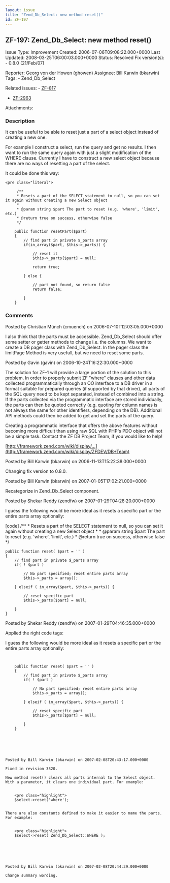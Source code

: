 ```yaml
---
layout: issue
title: "Zend_Db_Select: new method reset()"
id: ZF-197
---
```


ZF-197: Zend\_Db\_Select: new method reset()
--------------------------------------------

 Issue Type: Improvement Created: 2006-07-06T09:08:22.000+0000 Last Updated: 2008-03-25T06:00:03.000+0000 Status: Resolved Fix version(s): - 0.8.0 (21/Feb/07)
 
 Reporter:  Georg von der Howen (ghowen)  Assignee:  Bill Karwin (bkarwin)  Tags: - Zend\_Db\_Select
 
 Related issues: - [ZF-817](/issues/browse/ZF-817)
- [ZF-2963](/issues/browse/ZF-2963)
 
 Attachments: 
### Description

It can be useful to be able to reset just a part of a select object instead of creating a new one.

For example I construct a select, run the query and get no results. I then want to run the same query again with just a slight modification of the WHERE clause. Currently I have to construct a new select object because there are no ways of resetting a part of the select.

It could be done this way:

 
    <pre class="literal">
    
         /**
         * Resets a part of the SELECT statement to null, so you can set it again without creating a new Select object
         *
         * @param string $part The part to reset (e.g. 'where', 'limit', etc.)
         * @return true on success, otherwise false
         */
        
        public function resetPart($part) 
        {
            // find part in private $_parts array
            if(in_array($part, $this->_parts)) {
                
                // reset it
                $this->_parts[$part] = null;
                
                return true;
                
            } else {
                
                // part not found, so return false
                return false;
                
            }
        }
    


 

 

### Comments

Posted by Christian Münch (cmuench) on 2006-07-10T12:03:05.000+0000

I also think that the parts must be accessible. Zend\_Db\_Select should offer some setter or getter methods to change i.e. the columns. We want to create a DB pager class with Zend\_Db\_Select. In the pager class the limitPage Method is very usefull, but we need to reset some parts.

 

 

Posted by Gavin (gavin) on 2006-10-24T16:22:30.000+0000

The solution for ZF-1 will provide a large portion of the solution to this problem. In order to properly submit ZF "where" clauses and other data collected programmatically through an OO interface to a DB driver in a format suitable for prepared queries (if supported by that driver), all parts of the SQL query need to be kept separated, instead of combined into a string. If the parts collected via the programmatic interface are stored individually, the parts can then be quoted correctly (e.g. quoting for column names is not always the same for other identifiers, depending on the DB). Additional API methods could then be added to get and set the parts of the query.

Creating a programmatic interface that offers the above features without becoming more difficult than using raw SQL with PHP's PDO object will not be a simple task. Contact the ZF DB Project Team, if you would like to help!

[http://framework.zend.com/wiki/display/…](http://framework.zend.com/wiki/display/ZFDEV/DB+Team)

 

 

Posted by Bill Karwin (bkarwin) on 2006-11-13T15:22:38.000+0000

Changing fix version to 0.8.0.

 

 

Posted by Bill Karwin (bkarwin) on 2007-01-05T17:02:21.000+0000

Recategorize in Zend\_Db\_Select component.

 

 

Posted by Shekar Reddy (zendfw) on 2007-01-29T04:28:20.000+0000

I guess the following would be more ideal as it resets a specific part or the entire parts array optionally:

[code] /\*\* \* Resets a part of the SELECT statement to null, so you can set it again without creating a new Select object \* \* @param string $part The part to reset (e.g. 'where', 'limit', etc.) \* @return true on success, otherwise false \*/

 
    public function reset( $part = '' ) 
    {
        // find part in private $_parts array
        if( ! $part )
    
            // No part specified; reset entire parts array
            $this->_parts = array();
    
        } elseif ( in_array($part, $this->_parts)) {
    
            // reset specific part
            $this->_parts[$part] = null;
    
        }
    }


 

 

Posted by Shekar Reddy (zendfw) on 2007-01-29T04:46:35.000+0000

Applied the right code tags:

I guess the following would be more ideal as it resets a specific part or the entire parts array optionally:

``` /\*\* \* Resets a part of the SELECT statement to null, so you can set it again without creating a new Select object \* \* @param string $part The part to reset (e.g. 'where', 'limit', etc.) \* @return true on success, otherwise false \*/

 
    public function reset( $part = '' ) 
    {
        // find part in private $_parts array
        if( ! $part )
    
            // No part specified; reset entire parts array
            $this->_parts = array();
    
        } elseif ( in_array($part, $this->_parts)) {
    
            // reset specific part
            $this->_parts[$part] = null;
    
        }
    }


 

 

Posted by Bill Karwin (bkarwin) on 2007-02-08T20:43:17.000+0000

Fixed in revision 3320.

New method reset() clears all parts internal to the Select object. With a parameter, it clears one individual part. For example:

 
    <pre class="highlight">
    $select->reset('where');


There are also constants defined to make it easier to name the parts. For example:

 
    <pre class="highlight">
    $select->reset( Zend_Db_Select::WHERE );


 

 

Posted by Bill Karwin (bkarwin) on 2007-02-08T20:44:39.000+0000

Change summary wording.

 

 